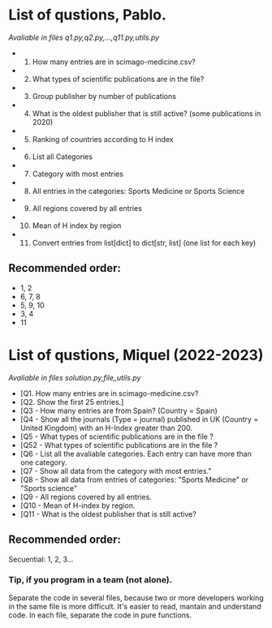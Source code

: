 # List of qustions, Pablo.
<em>Avaliable in files q1.py,q2.py,...,q11.py,utils.py</em>
- 1. How many entries are in scimago-medicine.csv? 
- 2. What types of scientific publications are in the file?
- 3. Group publisher by number of publications
- 4. What is the oldest publisher that is still active? (some publications in 2020)
- 5. Ranking of countries according to H index
- 6. List all Categories
- 7. Category with most entries
- 8. All entries in the categories: Sports Medicine or Sports Science
- 9. All regions covered by all entries
- 10. Mean of H index by region
- 11. Convert entries from list[dict] to dict[str, list] (one list for each key)

## Recommended order:
- 1, 2
- 6, 7, 8
- 5, 9, 10
- 3, 4
- 11

# List of qustions, Miquel (2022-2023)
<em>Avaliable in files solution.py,file_utils.py</em>

* [Q1. How many entries are in scimago-medicine.csv?
* [Q2. Show the first 25 entries.]
* [Q3 - How many entries are from Spain? (Country = Spain)
* [Q4 - Show all the journals (Type = journal) published in UK (Country = United Kingdom) with an H-Index greater than 200.
* [Q5 - What types of scientific publications are in the file ?
* [Q52 - What types of scientific publications are in the file ?
* [Q6 - List all the avaliable categories. Each entry can have more than one category.
* [Q7 - Show all data from the category with most entries."
* [Q8 - Show all data from entries of categories: "Sports Medicine" or "Sports science"
* [Q9 - All regions covered by all entries.
* [Q10 - Mean of H-index by region.
* [Q11 - What is the oldest publisher that is still active?

## Recommended order:
Secuential: 1, 2, 3...

### Tip, if you program in a team (not alone).
Separate the code in several files, because two or more developers working in the same file is more difficult.
It's easier to read, mantain and understand code.
In each file, separate the code in pure functions.